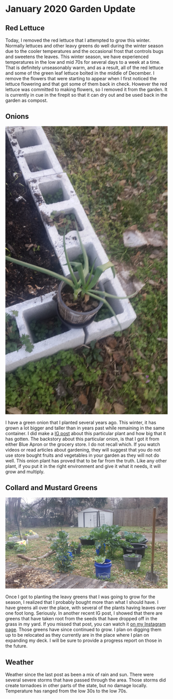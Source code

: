 # January 2020 Garden Update

## Red Lettuce

Today, I removed the red lettuce that I attempted to grow this winter. Normally
lettuces and other leavy greens do well during the winter season due to the cooler
temperatures and the occasional frost that controls bugs and sweetens the leaves.
This winter season, we have experienced temperatures in the low and mid 70s for
several days to a week at a time. That is definitely unseasonably warm, and as a
result, all of the red lettuce and some of the green leaf lettuce bolted in
the middle of December. I remove the flowers that were starting to appear when
I first noticed the lettuce flowering and that got some of them back in check.
However the red lettuce was committed to making flowers, so I removed it from the
garden. It is currently in cue in the firepit so that it can dry out and be
used back in the garden as compost.

## Onions

![2020.01.25-garden-onions.jpg](/images/2020.01.25-garden-onions.jpg)

I have a green onion that I planted several years ago. This winter, it has grown
a lot bigger and taller than in years past while remaining in the same container.
I did make a
<a href="https://www.instagram.com/p/B7wnSqOBjui/?utm_source=ig_web_copy_link"
target="_blank">IG post</a> about this particular plant and how big that it
has gotten. The backstory about this particular onion, is that I got it from
either Blue Apron or the grocery store. I do not recall which. If you watch videos
or read articles about gardening, they will suggest that you do not use store
bought fruits and vegetables in your garden as they will not do well. This onion
plant has proved that to be far from the truth. Like any other plant, if you
put it in the right environment and give it what it needs, it will grow and
multiply.

## Collard and Mustard Greens

![2020.01.25-garden-greens.jpg](/images/2020.01.25-garden-greens.jpg)

Once I got to planting the leavy greens that I was going to grow for the season,
I realized that I probably bought more than what I should have. I have greens
all over the place, with several of the plants having leaves over one foot long.
Seriously. In another recent IG post, I showed that there are greens that have
taken root from the seeds that have dropped off in the grass in my yard. If you
missed that post, you can watch it
<a href="https://www.instagram.com/p/B6qG9MwhRSY/?utm_source=ig_web_copy_link"
 target="_blank">on my Instagram page</a>. Those greens have since continued
to grow. I plan on digging them up to be relocated as they currently are in
the place where I plan on expanding my deck. I will be sure to provide
a progress report on those in the future.

## Weather

Weather since the last post as been a mix of rain and sun. There were several
severe storms that have passed through the area. Those storms did create
tornadoes in other parts of the state, but no damage locally. Temperature
has ranged from the low 30s to the low 70s.
